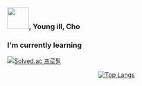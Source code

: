   ### <img src="https://sethusenthil.com/SethuSenthil/assets/waving-hand.gif" height="50"/>, Young ill, Cho
  
  ### I'm currently learning
  
  [![Solved.ac 프로필](http://mazassumnida.wtf/api/mini/generate_badge?boj=y_kyul)](https://solved.ac/y_kyul)

<div align=center>
  
  
  [![Top Langs](https://github-readme-stats.vercel.app/api/top-langs/?username=young1ll&layout=compact&hide=html)](https://github.com/anuraghazra/github-readme-stats)

<!--
**Young1ll/young1ll** is a ✨ _special_ ✨ repository because its `README.md` (this file) appears on your GitHub profile.
Here are some ideas to get you started:
- 🔭 I’m currently working on ...
- 🌱 I’m currently learning ...
- 👯 I’m looking to collaborate on ...
- 🤔 I’m looking for help with ...
- 💬 Ask me about ...
- 📫 How to reach me: ...
- 😄 Pronouns: ...
- ⚡ Fun fact: ...
-->
</div>
